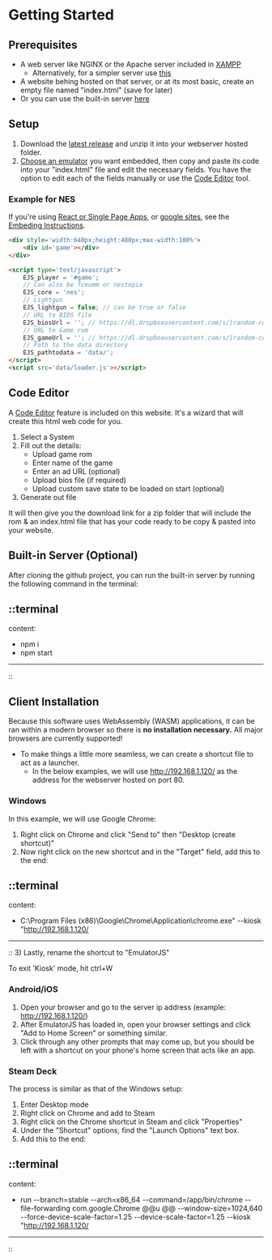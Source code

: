 # Getting Started

## Prerequisites

* A web server like NGINX or the Apache server included in [XAMPP](https://www.apachefriends.org/)
  * Alternatively, for a simpler server use [this](https://github.com/terreng/simple-web-server)
* A website behing hosted on that server, or at its most basic, create an empty file named "index.html" (save for later)
* Or you can use the built-in server [here](#built-in-server-optional)

## Setup

1) Download the [latest release](https://github.com/EmulatorJS/EmulatorJS/releases/) and unzip it into your webserver hosted folder.
2) [Choose an emulator](/systems) you want embedded, then copy and paste its code into your "index.html" file and edit the necessary fields. You have the option to edit each of the fields manually or use the [Code Editor](#code-editor) tool.

### Example for NES

If you're using [React or Single Page Apps](/docs/embed#react-single-page-apps), or [google sites](/docs/embed#google-sites), see the [Embeding Instructions](/docs/embed).

```html
<div style='width:640px;height:480px;max-width:100%'>
    <div id='game'></div>
</div>

<script type='text/javascript'>
    EJS_player = '#game';
    // Can also be fceumm or nestopia
    EJS_core = 'nes';
    // Lightgun
    EJS_lightgun = false; // can be true or false
    // URL to BIOS file
    EJS_biosUrl = ''; // https://dl.dropboxusercontent.com/s/[random-code]/bios.bin
    // URL to Game rom
    EJS_gameUrl = ''; // https://dl.dropboxusercontent.com/s/[random-code]/mario.nes
    // Path to the data directory
    EJS_pathtodata = 'data/';
</script>
<script src='data/loader.js'></script>
```

## Code Editor

A [Code Editor](/editor) feature is included on this website. It's a wizard that will create this html web code for you.

1) Select a System
2) Fill out the details:
    * Upload game rom
    * Enter name of the game
    * Enter an ad URL (optional)
    * Upload bios file (if required)
    * Upload custom save state to be loaded on start (optional)
3) Generate out file

It will then give you the download link for a zip folder that will include the rom & an index.html file that has your code ready to be copy & pasted into your website.

## Built-in Server (Optional)

After cloning the github project, you can run the built-in server by running the following command in the terminal:

::terminal
---
content:
- npm i
- npm start
---
::

## Client Installation

Because this software uses WebAssembly (WASM) applications, it can be ran within a modern browser so there is **no installation necessary.**
All major browsers are currently supported!

* To make things a little more seamless, we can create a shortcut file to act as a launcher.
  * In the below examples, we will use http://192.168.1.120/ as the address for the webserver hosted on port 80.

### Windows

In this example, we will use Google Chrome:

1) Right click on Chrome and click "Send to" then "Desktop (create shortcut)"
2) Now right click on the new shortcut and in the "Target" field, add this to the end:

::terminal
---
content:
- C:\Program Files (x86)\Google\Chrome\Application\chrome.exe" --kiosk "http://192.168.1.120/
---
::
3) Lastly, rename the shortcut to "EmulatorJS"

To exit 'Kiosk' mode, hit ctrl+W

### Android/iOS

1) Open your browser and go to the server ip address (example: http://192.168.1.120/)
2) After EmulatorJS has loaded in, open your browser settings and click "Add to Home Screen" or something similar.
3) Click through any other prompts that may come up, but you should be left with a shortcut on your phone's home screen that acts like an app.

### Steam Deck

The process is similar as that of the Windows setup:

1) Enter Desktop mode
2) Right click on Chrome and add to Steam
3) Right click on the Chrome shortcut in Steam and click "Properties"
4) Under the "Shortcut" options, find the "Launch Options" text box.
5) Add this to the end:

::terminal
---
content:
- run --branch=stable --arch=x86_64 --command=/app/bin/chrome --file-forwarding com.google.Chrome @@u @@ --window-size=1024,640 --force-device-scale-factor=1.25 --device-scale-factor=1.25 --kiosk "http://192.168.1.120/
---
::
